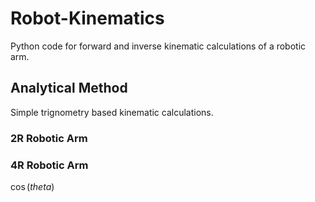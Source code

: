 # Robot-Kinematics
Python code for forward and inverse kinematic calculations of a robotic arm.

## Analytical Method
Simple trignometry based kinematic calculations.

### 2R Robotic Arm


### 4R Robotic Arm
$\cos(theta)$
